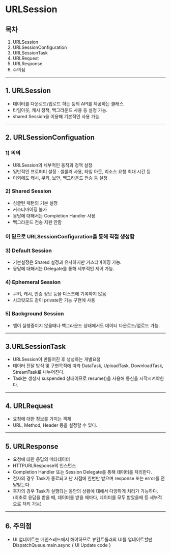 # URLSession

## 목차
1. URLSession
2. URLSessionConfiguration
3. URLSessionTask
4. URLRequest
5. URLResponse
6. 주의점

---

## 1. URLSession
- 데이터를 다운로드/업로드 하는 등의 API를 제공하는 클래스.
- 타임아웃, 캐시 정책, 백그라운드 사용 등 설정 가능.
- shared Session을 이용해 기본적인 사용 가능.

---

## 2. URLSessionConfiguation
### 1) 의의
- URLSession의 세부적인 동작과 정책 설정
- 일반적인 프로퍼티 설정 : 셀룰러 사용, 타임 아웃, 리소스 요청 최대 시간 등 
- 이외에도 캐시, 쿠키, 보안, 백그라운드 전송 등 설정

### 2) Shared Session
- 싱글턴 패턴의 기본 설정
- 커스터마이징 불가
- 응답에 대해서는 Completion Handler 사용
- 백그라운드 전송 지원 안함

### **이 밑으로 URLSessionConfiguration을 통해 직접 생성함**
### 3) Default Session
- 기본설정은 Shared 설정과 유사하지만 커스터마이징 가능.
- 응답에 대해서는 Delegate를 통해 세부적인 제어 가능.

### 4) Ephemeral Session
- 쿠키, 캐시, 인증 정보 등을 디스크에 기록하지 않음
- 시크릿모드 같이 private한 기능 구현에 사용

### 5) Background Session
- 앱이 실행중이지 않을때나 백그라운드 상태에서도 데이터 다운로드/업로드 가능.

---

## 3.URLSessionTask
- URLSession이 만들어진 후 생성하는 개별요청
- 데이터 전달 방식 및 구현목적에 따라 DataTask, UploadTask, DownloadTask, StreamTask로 나누어진다.
- Task는 생성시 suspended 상태이므로 resume()을 사용해 통신을 시작시켜야한다.

---

## 4. URLRequest
- 요청에 대한 정보를 가지는 객체
- URL, Method, Header 등을 설정할 수 있다.

---

## 5. URLResponse
- 요청에 대한 응답의 메타데이터
- HTTPURLResponse의 인스턴스
- Completion Handler 또는 Session Delegate를 통해 데이터를 처리한다.
- 전자의 경우 Task가 종료되고 난 시점에 한번만 받으며 response 또는 error를 전달받는다.
- 후자의 경우 Task가 실행되는 동안의 상황에 대해서 다양하게 처리가 가능하다.  
  (최초로 응답을 받을 때, 데이터를 받을 때마다, 데이터를 모두 받았을때 등 세부적으로 처리 가능)

---

## 6. 주의점
- UI 업데이트는 메인스레드에서 해야하므로 뷰컨트롤러의 UI를 업데이트할땐  
  DispatchQueue.main.async { UI Update code }